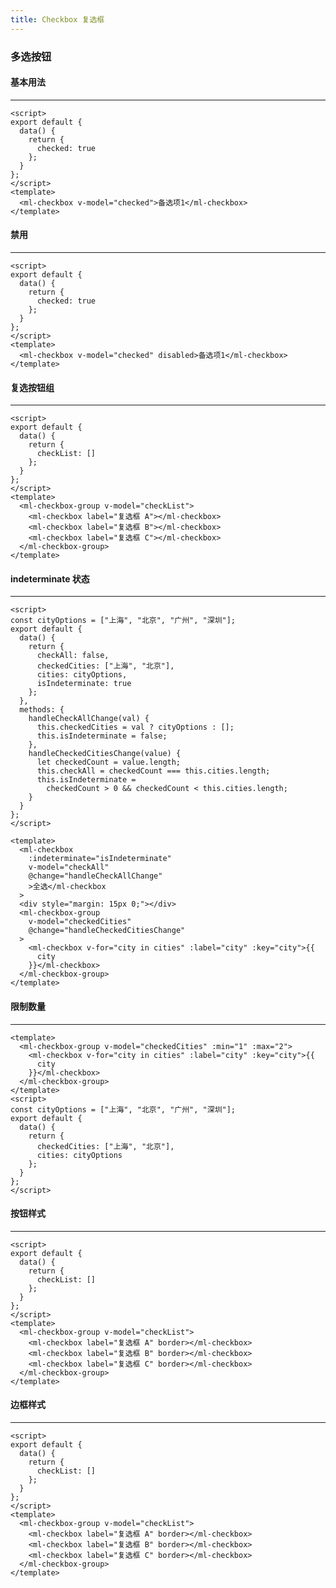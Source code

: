 ```yaml
---
title: Checkbox 复选框
---
```


### 多选按钮

#### 基本用法

---

<script>
const cityOptions = ['上海', '北京', '广州', '深圳'];
export default {
  data() {
    return {
      checked: true,
      checked2: false,
      checkList: [],
      checkList2: [],
      checkAll: false,
      checkedCities: ['上海', '北京'],
      cities: cityOptions,
      isIndeterminate: true,
       checkedCities2: ['上海', '北京'],
    }
  },
   methods: {
      handleCheckAllChange(val) {
        this.checkedCities = val ? cityOptions : [];
        this.isIndeterminate = false;
      },
      handleCheckedCitiesChange(value) {
        let checkedCount = value.length;
        this.checkAll = checkedCount === this.cities.length;
        this.isIndeterminate = checkedCount > 0 && checkedCount < this.cities.length;
      }
    }
}
</script>
<template>
  <ml-checkbox v-model="checked">备选项1</ml-checkbox>
</template>

```vue
<script>
export default {
  data() {
    return {
      checked: true
    };
  }
};
</script>
<template>
  <ml-checkbox v-model="checked">备选项1</ml-checkbox>
</template>
```

#### 禁用 <Badge text="设置disabled属性" type="warning"/>

---

<template>
  <ml-checkbox v-model="checked2" disabled>备选项1</ml-checkbox>
</template>

```vue
<script>
export default {
  data() {
    return {
      checked: true
    };
  }
};
</script>
<template>
  <ml-checkbox v-model="checked" disabled>备选项1</ml-checkbox>
</template>
```

#### 复选按钮组

---

<template>
  <ml-checkbox-group v-model="checkList">
    <ml-checkbox label="复选框 A"></ml-checkbox>
    <ml-checkbox label="复选框 B"></ml-checkbox>
    <ml-checkbox label="复选框 C"></ml-checkbox>
  </ml-checkbox-group>
</template>

```vue
<script>
export default {
  data() {
    return {
      checkList: []
    };
  }
};
</script>
<template>
  <ml-checkbox-group v-model="checkList">
    <ml-checkbox label="复选框 A"></ml-checkbox>
    <ml-checkbox label="复选框 B"></ml-checkbox>
    <ml-checkbox label="复选框 C"></ml-checkbox>
  </ml-checkbox-group>
</template>
```

#### indeterminate 状态 <Badge text="indeterminate 属性用以表示 checkbox 的不确定状态，一般用于实现全选的效果" type="warning"/>

---

<template>
  <ml-checkbox :indeterminate="isIndeterminate" v-model="checkAll" @change="handleCheckAllChange">全选</ml-checkbox>
  <div style="margin: 15px 0;"></div>
  <ml-checkbox-group v-model="checkedCities" @change="handleCheckedCitiesChange">
    <ml-checkbox v-for="city in cities" :label="city" :key="city">{{city}}</ml-checkbox>
  </ml-checkbox-group>
</template>

```vue
<script>
const cityOptions = ["上海", "北京", "广州", "深圳"];
export default {
  data() {
    return {
      checkAll: false,
      checkedCities: ["上海", "北京"],
      cities: cityOptions,
      isIndeterminate: true
    };
  },
  methods: {
    handleCheckAllChange(val) {
      this.checkedCities = val ? cityOptions : [];
      this.isIndeterminate = false;
    },
    handleCheckedCitiesChange(value) {
      let checkedCount = value.length;
      this.checkAll = checkedCount === this.cities.length;
      this.isIndeterminate =
        checkedCount > 0 && checkedCount < this.cities.length;
    }
  }
};
</script>

<template>
  <ml-checkbox
    :indeterminate="isIndeterminate"
    v-model="checkAll"
    @change="handleCheckAllChange"
    >全选</ml-checkbox
  >
  <div style="margin: 15px 0;"></div>
  <ml-checkbox-group
    v-model="checkedCities"
    @change="handleCheckedCitiesChange"
  >
    <ml-checkbox v-for="city in cities" :label="city" :key="city">{{
      city
    }}</ml-checkbox>
  </ml-checkbox-group>
</template>
```

#### 限制数量 <Badge text="使用 min 和 max 属性能够限制可以被勾选的项目的数量。" type="warning"/>

---

<template>
  <ml-checkbox-group
    v-model="checkedCities2"
    :min="1"
    :max="2">
    <ml-checkbox v-for="city in cities" :label="city" :key="city">{{city}}</ml-checkbox>
  </ml-checkbox-group>
</template>

```vue
<template>
  <ml-checkbox-group v-model="checkedCities" :min="1" :max="2">
    <ml-checkbox v-for="city in cities" :label="city" :key="city">{{
      city
    }}</ml-checkbox>
  </ml-checkbox-group>
</template>
<script>
const cityOptions = ["上海", "北京", "广州", "深圳"];
export default {
  data() {
    return {
      checkedCities: ["上海", "北京"],
      cities: cityOptions
    };
  }
};
</script>
```

#### 按钮样式

---

<template>
  <ml-checkbox-group v-model="checkList2">
    <ml-checkbox-button label="复选框 A" border></ml-checkbox-button>
    <ml-checkbox-button label="复选框 B" border></ml-checkbox-button>
    <ml-checkbox-button label="复选框 C" border></ml-checkbox-button>
  </ml-checkbox-group>
</template>

```vue
<script>
export default {
  data() {
    return {
      checkList: []
    };
  }
};
</script>
<template>
  <ml-checkbox-group v-model="checkList">
    <ml-checkbox label="复选框 A" border></ml-checkbox>
    <ml-checkbox label="复选框 B" border></ml-checkbox>
    <ml-checkbox label="复选框 C" border></ml-checkbox>
  </ml-checkbox-group>
</template>
```

#### 边框样式

---

<template>
  <ml-checkbox-group v-model="checkList2">
    <ml-checkbox label="复选框 A" border></ml-checkbox>
    <ml-checkbox label="复选框 B" border></ml-checkbox>
    <ml-checkbox label="复选框 C" border></ml-checkbox>
  </ml-checkbox-group>
</template>

```vue
<script>
export default {
  data() {
    return {
      checkList: []
    };
  }
};
</script>
<template>
  <ml-checkbox-group v-model="checkList">
    <ml-checkbox label="复选框 A" border></ml-checkbox>
    <ml-checkbox label="复选框 B" border></ml-checkbox>
    <ml-checkbox label="复选框 C" border></ml-checkbox>
  </ml-checkbox-group>
</template>
```
